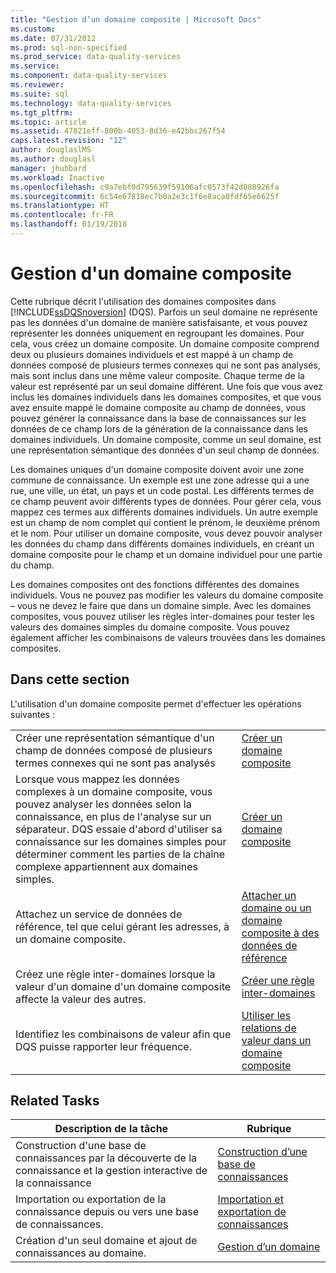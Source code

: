 ```yaml
---
title: "Gestion d’un domaine composite | Microsoft Docs"
ms.custom: 
ms.date: 07/31/2012
ms.prod: sql-non-specified
ms.prod_service: data-quality-services
ms.service: 
ms.component: data-quality-services
ms.reviewer: 
ms.suite: sql
ms.technology: data-quality-services
ms.tgt_pltfrm: 
ms.topic: article
ms.assetid: 47821eff-800b-4053-8d36-e42bbc267f54
caps.latest.revision: "12"
author: douglaslMS
ms.author: douglasl
manager: jhubbard
ms.workload: Inactive
ms.openlocfilehash: c9a7ebf0d795639f59106afc0573f42d088926fa
ms.sourcegitcommit: 6c54e67818ec7b0a2e3c1f6e8aca0fdf65e6625f
ms.translationtype: HT
ms.contentlocale: fr-FR
ms.lasthandoff: 01/19/2018
---
```

# <a name="managing-a-composite-domain"></a>Gestion d'un domaine composite
  Cette rubrique décrit l'utilisation des domaines composites dans [!INCLUDE[ssDQSnoversion](../includes/ssdqsnoversion-md.md)] (DQS). Parfois un seul domaine ne représente pas les données d'un domaine de manière satisfaisante, et vous pouvez représenter les données uniquement en regroupant les domaines. Pour cela, vous créez un domaine composite. Un domaine composite comprend deux ou plusieurs domaines individuels et est mappé à un champ de données composé de plusieurs termes connexes qui ne sont pas analysés, mais sont inclus dans une même valeur composite. Chaque terme de la valeur est représenté par un seul domaine différent. Une fois que vous avez inclus les domaines individuels dans les domaines composites, et que vous avez ensuite mappé le domaine composite au champ de données, vous pouvez générer la connaissance dans la base de connaissances sur les données de ce champ lors de la génération de la connaissance dans les domaines individuels. Un domaine composite, comme un seul domaine, est une représentation sémantique des données d'un seul champ de données.  
  
 Les domaines uniques d'un domaine composite doivent avoir une zone commune de connaissance. Un exemple est une zone adresse qui a une rue, une ville, un état, un pays et un code postal. Les différents termes de ce champ peuvent avoir différents types de données. Pour gérer cela, vous mappez ces termes aux différents domaines individuels. Un autre exemple est un champ de nom complet qui contient le prénom, le deuxième prénom et le nom. Pour utiliser un domaine composite, vous devez pouvoir analyser les données du champ dans différents domaines individuels, en créant un domaine composite pour le champ et un domaine individuel pour une partie du champ.  
  
 Les domaines composites ont des fonctions différentes des domaines individuels. Vous ne pouvez pas modifier les valeurs du domaine composite – vous ne devez le faire que dans un domaine simple. Avec les domaines composites, vous pouvez utiliser les règles inter-domaines pour tester les valeurs des domaines simples du domaine composite. Vous pouvez également afficher les combinaisons de valeurs trouvées dans les domaines composites.  
  
## <a name="in-this-section"></a>Dans cette section  
 L'utilisation d'un domaine composite permet d'effectuer les opérations suivantes :  
  
|||  
|-|-|  
|Créer une représentation sémantique d'un champ de données composé de plusieurs termes connexes qui ne sont pas analysés|[Créer un domaine composite](../data-quality-services/create-a-composite-domain.md)|  
|Lorsque vous mappez les données complexes à un domaine composite, vous pouvez analyser les données selon la connaissance, en plus de l'analyse sur un séparateur. DQS essaie d'abord d'utiliser sa connaissance sur les domaines simples pour déterminer comment les parties de la chaîne complexe appartiennent aux domaines simples.|[Créer un domaine composite](../data-quality-services/create-a-composite-domain.md)|  
|Attachez un service de données de référence, tel que celui gérant les adresses, à un domaine composite.|[Attacher un domaine ou un domaine composite à des données de référence](../data-quality-services/attach-domain-or-composite-domain-to-reference-data.md)|  
|Créez une règle inter-domaines lorsque la valeur d'un domaine d'un domaine composite affecte la valeur des autres.|[Créer une règle inter-domaines](../data-quality-services/create-a-cross-domain-rule.md)|  
|Identifiez les combinaisons de valeur afin que DQS puisse rapporter leur fréquence.|[Utiliser les relations de valeur dans un domaine composite](../data-quality-services/use-value-relations-in-a-composite-domain.md)|  
  
## <a name="related-tasks"></a>Related Tasks  
  
|Description de la tâche|Rubrique|  
|----------------------|-----------|  
|Construction d'une base de connaissances par la découverte de la connaissance et la gestion interactive de la connaissance|[Construction d’une base de connaissances](../data-quality-services/building-a-knowledge-base.md)|  
|Importation ou exportation de la connaissance depuis ou vers une base de connaissances.|[Importation et exportation de connaissances](../data-quality-services/importing-and-exporting-knowledge.md)|  
|Création d'un seul domaine et ajout de connaissances au domaine.|[Gestion d’un domaine](../data-quality-services/managing-a-domain.md)|  
  
  
